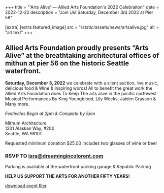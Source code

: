 +++
title = "'Arts Alive' — Allied Arts Foundation's 2022 Celebraiton"
date = 2022-12-22
description = "Join Us! Saturday, December 3rd 2022 at Pier 56"

[extra]
[extra.featured_image]
src = "/static/assets/news/artsalive.jpg"
alt = "alt text"
+++

## Allied Arts Foundation proudly presents “Arts Alive” at the breathtaking architectural offices of mithun at pier 56 on the historic Seattle waterfront.

**Saturday, December 3, 2022** we celebrate with a  silent auction, live music, delicious food & Wine & inspiring words! All to benefit the great work the Allied Arts Foundation does To Keep The arts alive in the pacific northwest Musical Performances By King Youngblood, Lily Wecks, Jaiden Grayson & Many more.

*Festivities Begin at 2pm & Complete by 5pm*

Mithum Architecture <br>
1201 Alaskan Way, #200 <br>
Seattle, WA  98101 <br>

Requested minimum donation $25.00 Includes two glasses of wine or beer

### RSVP TO [lara@dreamingincolorent.com](mailto:lara@dreamingincolorent.com)

Parking is available at the waterfront parking garage & Republic Parking

**HELP US SUPPORT THE ARTS FOR ANOTHER FIFTY YEARS!**

[download event flier](/assets/news/artsaliveflier.pdf)
